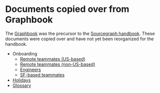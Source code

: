 # Documents copied over from Graphbook

The [Graphbook](https://github.com/sourcegraph/Graphbook) was the precursor to the [Sourcegraph handbook](../../index.md). These documents were copied over and have not yet been reorganized for the handbook.

- Onboarding
  - [Remote teammates (US-based)](onboarding_remote_us.md)
  - [Remote teammates (non-US-based)](onboarding_remote_non_us.md)
  - [Engineers](../../engineering/onboarding.md)
  - [SF-based teammates](onboarding_san_francisco.md)
- [Holidays](holidays.md)
- [Glossary](glossary.md)